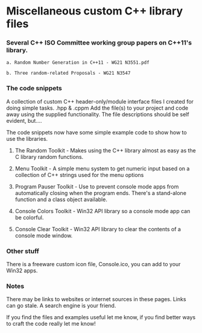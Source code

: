 # Miscellaneous custom C++ library files

### Several C++ ISO Committee working group papers on C++11's <random> library.

    a. Random Number Generation in C++11 - WG21 N3551.pdf
    
    b. Three random-related Proposals - WG21 N3547


### The code snippets

A collection of custom C++ header-only/module interface files I created for doing simple tasks.  .hpp & .cppm  Add the file(s) to your project and code away using the supplied functionality.  The file descriptions should be self evident, but....

The code snippets now have some simple example code to show how to use the libraries.

1. The Random Toolkit - Makes using the C++ <random> library almost as easy as the C library random functions.

2. Menu Toolkit - A simple menu system to get numeric input based on a collection of C++ strings used for the menu options

3. Program Pauser Toolkit - Use to prevent console mode apps from automatically closing when the program ends.  There's a stand-alone function and a class object available.

4. Console Colors Toolkit - Win32 API library so a console mode app can be colorful.

5. Console Clear Toolkit - Win32 API library to clear the contents of a console mode window.

### Other stuff

There is a freeware custom icon file, Console.ico, you can add to your Win32 apps.

### Notes

There may be links to websites or internet sources in these pages. Links can go stale. A search engine is your friend.

If you find the files and examples useful let me know, if you find better ways to craft the code really let me know!
